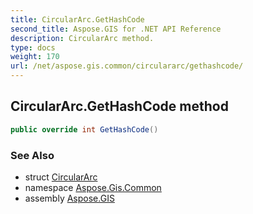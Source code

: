 ```yaml
---
title: CircularArc.GetHashCode
second_title: Aspose.GIS for .NET API Reference
description: CircularArc method. 
type: docs
weight: 170
url: /net/aspose.gis.common/circulararc/gethashcode/
---
```

## CircularArc.GetHashCode method

```csharp
public override int GetHashCode()
```

### See Also

* struct [CircularArc](../)
* namespace [Aspose.Gis.Common](../../circulararc/)
* assembly [Aspose.GIS](../../../)


